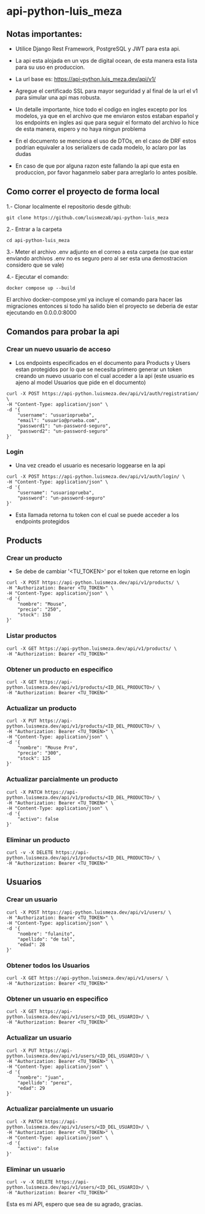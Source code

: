# api-python-luis_meza

## Notas importantes:

- Utilice Django Rest Framework, PostgreSQL y JWT para esta api.

- La api esta alojada en un vps de digital ocean, de esta manera esta lista para su uso en produccion.

- La url base es: https://api-python.luis_meza.dev/api/v1/

- Agregue el certificado SSL para mayor seguridad y al final de la url el v1 para simular una api mas robusta.

- Un detalle importante, hice todo el codigo en ingles excepto por los modelos, ya que en el archivo que me enviaron estos estaban español y los endpoints en ingles asi que para seguir el formato del archivo lo hice de esta manera, espero y no haya ningun problema

- En el documento se menciona el uso de DTOs, en el caso de DRF estos podrian equivaler a los serializers de cada modelo, lo aclaro por las dudas

- En caso de que por alguna razon este fallando la api que esta en produccion, por favor haganmelo saber para arreglarlo lo antes posible.

## Como correr el proyecto de forma local

1.- Clonar localmente el repositorio desde github:

```
git clone https://github.com/luismeza8/api-python-luis_meza
```

2.- Entrar a la carpeta

```
cd api-python-luis_meza
```

3.- Meter el archivo .env adjunto en el correo a esta carpeta (se que estar enviando archivos .env no es seguro pero al ser esta una demostracion considero que se vale)

4.- Ejecutar el comando:

```
docker compose up --build
```

El archivo docker-compose.yml ya incluye el comando para hacer las migraciones entonces si todo ha salido bien el proyecto se deberia de estar ejecutando en 0.0.0.0:8000

## Comandos para probar la api

### Crear un nuevo usuario de acceso

- Los endpoints especificados en el documento para Products y Users estan protegidos por lo que se necesita primero generar un token creando un nuevo usuario con el cual acceder a la api (este usuario es ajeno al model Usuarios que pide en el documento)

```
curl -X POST https://api-python.luismeza.dev/api/v1/auth/registration/ \
-H "Content-Type: application/json" \
-d '{
    "username": "usuarioprueba",
    "email": "usuario@prueba.com",
    "password1": "un-password-seguro",
    "password2": "un-password-seguro"
}'
```

### Login

- Una vez creado el usuario es necesario loggearse en la api

```
curl -X POST https://api-python.luismeza.dev/api/v1/auth/login/ \
-H "Content-Type: application/json" \
-d '{
    "username": "usuarioprueba",
    "password": "un-password-seguro"
}'
```

- Esta llamada retorna tu token con el cual se puede acceder a los endpoints protegidos

## Products

### Crear un producto

- Se debe de cambiar '<TU_TOKEN>' por el token que retorne en login

```
curl -X POST https://api-python.luismeza.dev/api/v1/products/ \
-H "Authorization: Bearer <TU_TOKEN>" \
-H "Content-Type: application/json" \
-d '{
    "nombre": "Mouse",
    "precio": "250",
    "stock": 150
}'
```

### Listar productos

```
curl -X GET https://api-python.luismeza.dev/api/v1/products/ \
-H "Authorization: Bearer <TU_TOKEN>"
```

### Obtener un producto en especifico

```
curl -X GET https://api-python.luismeza.dev/api/v1/products/<ID_DEL_PRODUCTO>/ \
-H "Authorization: Bearer <TU_TOKEN>"
```

### Actualizar un producto

```
curl -X PUT https://api-python.luismeza.dev/api/v1/products/<ID_DEL_PRODUCTO>/ \
-H "Authorization: Bearer <TU_TOKEN>" \
-H "Content-Type: application/json" \
-d '{
    "nombre": "Mouse Pro",
    "precio": "300",
    "stock": 125
}'
```

### Actualizar parcialmente un producto

```
curl -X PATCH https://api-python.luismeza.dev/api/v1/products/<ID_DEL_PRODUCTO>/ \
-H "Authorization: Bearer <TU_TOKEN>" \
-H "Content-Type: application/json" \
-d '{
    "activo": false
}'
```

### Eliminar un producto

```
curl -v -X DELETE https://api-python.luismeza.dev/api/v1/products/<ID_DEL_PRODUCTO>/ \
-H "Authorization: Bearer <TU_TOKEN>"
```

## Usuarios

### Crear un usuario

```
curl -X POST https://api-python.luismeza.dev/api/v1/users/ \
-H "Authorization: Bearer <TU_TOKEN>" \
-H "Content-Type: application/json" \
-d '{
    "nombre": "fulanito",
    "apellido": "de tal",
    "edad": 28
}'
```

### Obtener todos los Usuarios

```
curl -X GET https://api-python.luismeza.dev/api/v1/users/ \
-H "Authorization: Bearer <TU_TOKEN>"
```

### Obtener un usuario en especifico

```
curl -X GET https://api-python.luismeza.dev/api/v1/users/<ID_DEL_USUARIO>/ \
-H "Authorization: Bearer <TU_TOKEN>"
```

### Actualizar un usuario

```
curl -X PUT https://api-python.luismeza.dev/api/v1/users/<ID_DEL_USUARIO>/ \
-H "Authorization: Bearer <TU_TOKEN>" \
-H "Content-Type: application/json" \
-d '{
    "nombre": "juan",
    "apellido": "perez",
    "edad": 29
}'
```

### Actualizar parcialmente un usuario

```
curl -X PATCH https://api-python.luismeza.dev/api/v1/users/<ID_DEL_USUARIO>/ \
-H "Authorization: Bearer <TU_TOKEN>" \
-H "Content-Type: application/json" \
-d '{
    "activo": false
}'
```

### Eliminar un usuario

```
curl -v -X DELETE https://api-python.luismeza.dev/api/v1/users/<ID_DEL_USUARIO>/ \
-H "Authorization: Bearer <TU_TOKEN>"
```

Esta es mi API, espero que sea de su agrado, gracias.

